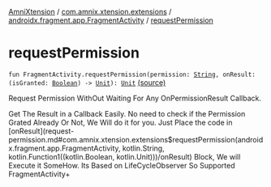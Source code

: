 [AmniXtension](../../index.md) / [com.amnix.xtension.extensions](../index.md) / [androidx.fragment.app.FragmentActivity](index.md) / [requestPermission](./request-permission.md)

# requestPermission

`fun FragmentActivity.requestPermission(permission: `[`String`](https://kotlinlang.org/api/latest/jvm/stdlib/kotlin/-string/index.html)`, onResult: (isGranted: `[`Boolean`](https://kotlinlang.org/api/latest/jvm/stdlib/kotlin/-boolean/index.html)`) -> `[`Unit`](https://kotlinlang.org/api/latest/jvm/stdlib/kotlin/-unit/index.html)`): `[`Unit`](https://kotlinlang.org/api/latest/jvm/stdlib/kotlin/-unit/index.html) [(source)](https://github.com/AmniX/AmniXTension/tree/master/AmniXtension/src/main/java/com/amnix/xtension/extensions/ActivityExtensions.kt#L171)

Request Permission WithOut Waiting For Any OnPermissionResult Callback.

Get The Result in a Callback Easily.
No need to check if the Permission Grated Already Or Not, We Will do it for you. Just Place the code in [onResult](request-permission.md#com.amnix.xtension.extensions$requestPermission(androidx.fragment.app.FragmentActivity, kotlin.String, kotlin.Function1((kotlin.Boolean, kotlin.Unit)))/onResult) Block, We will Execute it SomeHow.
Its Based on LifeCycleObserver So Supported FragmentActivity+

